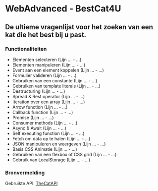 # WebAdvanced - BestCat4U
## De ultieme vragenlijst voor het zoeken van een kat die het best bij u past.

### Functionaliteiten
- Elementen selecteren (Lijn ... - ...)
- Elementen manipuleren (Lijn ... - ...)
- Event aan een element koppelen (Lijn ... - ...)
- Formulier valideren (Lijn ... - ...)
- Gebruiken van een constante (Lijn ... - ...)
- Gebruiken van template literals (Lijn ... - ...)
- Destructuring (Lijn ... - ...)
- Spread & Rest operator (Lijn ... - ...)
- Iteration over een array (Lijn ... - ...)
- Arrow function (Lijn ... - ...)
- Callback function (Lijn ... - ...)
- Promise (Lijn ... - ...)
- Consumer methods (Lijn ... - ...)
- Async & Await (Lijn ... - ...)
- Self executing function (Lijn ... - ...)
- Fetch om data op te halen (Lijn ... - ...)
- JSON manipuleren en weergeven (Lijn ... - ...)
- Basis CSS Animatie (Lijn ... - ...)
- Gebruiken van een flexbox of CSS grid (Lijn ... - ...)
- Gebruik van LocalStorage (Lijn ... - ...)
    
### Bronvermelding
Gebruikte API: [TheCatAPI](https://thecatapi.com/)